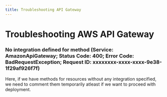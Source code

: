 ```yaml
---
title: Troubleshooting API Gateway
---
```


# Troubleshooting AWS API Gateway

### No integration defined for method (Service: AmazonApiGateway; Status Code: 400; Error Code: BadRequestException; Request ID: xxxxxxxx-xxxx-xxxx-9e38-1f29af926f7f)
Here, if we have methods for resources without any integration specified, we need to comment them temporarily atleast if we want to proceed with deployment.
